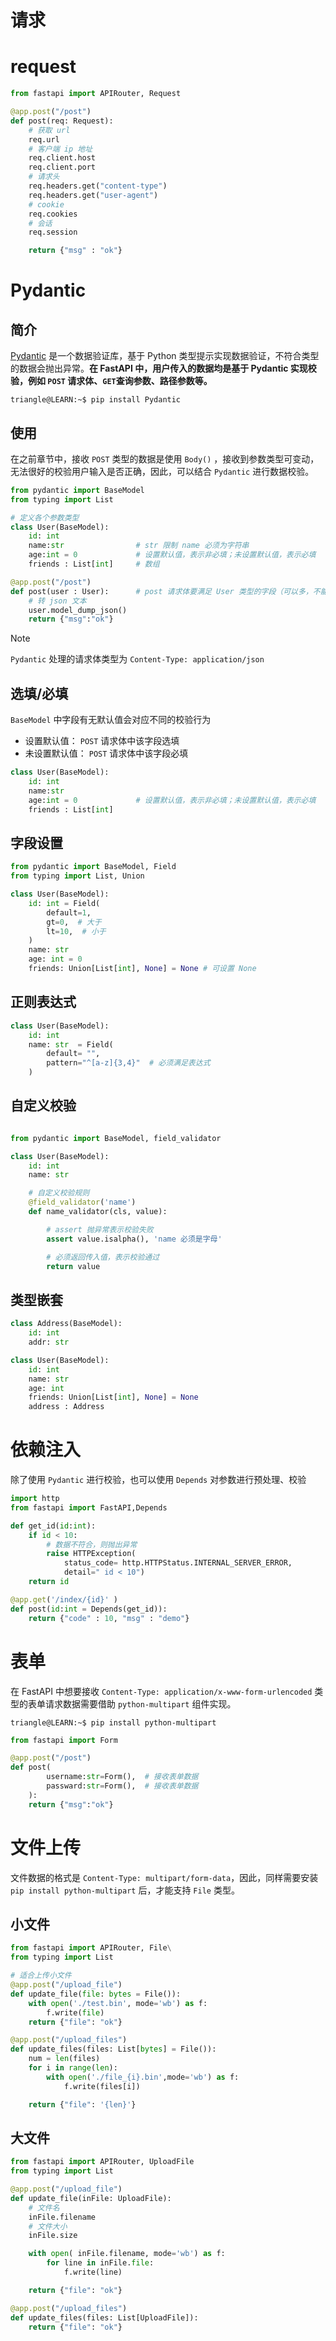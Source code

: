 # 请求

# request

```python
from fastapi import APIRouter, Request

@app.post("/post")
def post(req: Request):
    # 获取 url
    req.url
    # 客户端 ip 地址
    req.client.host
    req.client.port
    # 请求头
    req.headers.get("content-type")
    req.headers.get("user-agent")
    # cookie
    req.cookies
    # 会话
    req.session

    return {"msg" : "ok"}
```

# Pydantic

## 简介

[Pydantic](https://pydantic.com.cn/) 是一个数据验证库，基于 Python 类型提示实现数据验证，不符合类型的数据会抛出异常。**在 FastAPI 中，用户传入的数据均是基于 Pydantic 实现校验，例如 `POST` 请求体、`GET`查询参数、路径参数等。**


```term
triangle@LEARN:~$ pip install Pydantic
```
## 使用

在之前章节中，接收 `POST` 类型的数据是使用 `Body()` ，接收到参数类型可变动，无法很好的校验用户输入是否正确，因此，可以结合 `Pydantic` 进行数据校验。

```python
from pydantic import BaseModel
from typing import List

# 定义各个参数类型
class User(BaseModel):
    id: int 
    name:str                # str 限制 name 必须为字符串
    age:int = 0             # 设置默认值，表示非必填；未设置默认值，表示必填
    friends : List[int]     # 数组

@app.post("/post")
def post(user : User):      # post 请求体要满足 User 类型的字段（可以多，不能少未设置默认值的）
    # 转 json 文本
    user.model_dump_json()
    return {"msg":"ok"}
```

> [!note]
> `Pydantic` 处理的请求体类型为 `Content-Type: application/json`

## 选填/必填

`BaseModel` 中字段有无默认值会对应不同的校验行为
- 设置默认值： `POST` 请求体中该字段选填
- 未设置默认值：  `POST` 请求体中该字段必填

```python
class User(BaseModel):
    id: int 
    name:str                
    age:int = 0             # 设置默认值，表示非必填；未设置默认值，表示必填
    friends : List[int]
```

## 字段设置

```python
from pydantic import BaseModel, Field
from typing import List, Union

class User(BaseModel):
    id: int = Field(
        default=1,
        gt=0,  # 大于
        lt=10,  # 小于
    )
    name: str 
    age: int = 0 
    friends: Union[List[int], None] = None # 可设置 None

```

## 正则表达式

```python
class User(BaseModel):
    id: int
    name: str  = Field(
        default= "",
        pattern="^[a-z]{3,4}"  # 必须满足表达式
    )
```

## 自定义校验

```python

from pydantic import BaseModel, field_validator

class User(BaseModel):
    id: int
    name: str

    # 自定义校验规则
    @field_validator('name')
    def name_validator(cls, value):

        # assert 抛异常表示校验失败
        assert value.isalpha(), 'name 必须是字母'

        # 必须返回传入值，表示校验通过
        return value
```


## 类型嵌套

```python
class Address(BaseModel):
    id: int
    addr: str

class User(BaseModel):
    id: int
    name: str
    age: int
    friends: Union[List[int], None] = None
    address : Address
```

# 依赖注入

除了使用 `Pydantic` 进行校验，也可以使用 `Depends` 对参数进行预处理、校验

```python
import http
from fastapi import FastAPI,Depends

def get_id(id:int): 
    if id < 10:
        # 数据不符合，则抛出异常
        raise HTTPException(
            status_code= http.HTTPStatus.INTERNAL_SERVER_ERROR, 
            detail=" id < 10")
    return id

@app.get('/index/{id}' )
def post(id:int = Depends(get_id)):
    return {"code" : 10, "msg" : "demo"}

```

# 表单

在 FastAPI 中想要接收 `Content-Type: application/x-www-form-urlencoded` 类型的表单请求数据需要借助 `python-multipart` 组件实现。

```term
triangle@LEARN:~$ pip install python-multipart
```

```python
from fastapi import Form

@app.post("/post")
def post(
        username:str=Form(),  # 接收表单数据
        passward:str=Form(),  # 接收表单数据
    ):
    return {"msg":"ok"}
```

# 文件上传

文件数据的格式是 `Content-Type: multipart/form-data`，因此，同样需要安装 `pip install python-multipart` 后，才能支持 `File` 类型。

## 小文件


```python
from fastapi import APIRouter, File\
from typing import List

# 适合上传小文件
@app.post("/upload_file")
def update_file(file: bytes = File()):
    with open('./test.bin', mode='wb') as f:
        f.write(file)
    return {"file": "ok"}

@app.post("/upload_files")
def update_files(files: List[bytes] = File()):
    num = len(files)
    for i in range(len):
        with open('./file_{i}.bin',mode='wb') as f:
            f.write(files[i])

    return {"file": '{len}'}
```

## 大文件

```python
from fastapi import APIRouter, UploadFile
from typing import List

@app.post("/upload_file")
def update_file(inFile: UploadFile):
    # 文件名
    inFile.filename
    # 文件大小
    inFile.size

    with open( inFile.filename, mode='wb') as f:
        for line in inFile.file:
            f.write(line)

    return {"file": "ok"}

@app.post("/upload_files")
def update_files(files: List[UploadFile]):
    return {"file": "ok"}
```












